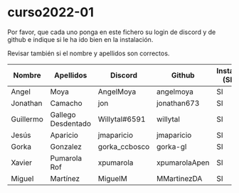 # curso2022-01

Por favor, que cada uno ponga en este fichero su login de discord y de github e indique si le ha ido bien en la instalación.

Revisar también si el nombre y apellidos son correctos.

| Nombre | Apellidos | Discord | Github | Instalación (SI/NO) | Git (SI/NO) |
| -- | -- | -- | -- | -- | -- |
| Angel | Moya | AngelMoya | angelmoya | SI | SI |
| Jonathan | Camacho | jon | jonathan673 | SI | SI |
| Guillermo | Gallego Desdentado | Willytal#6591 | willytal | SI | SI |
| Jesús | Aparicio | jmaparicio | jmaparicio | SI | SI |
| Gorka | Gonzalez | gorka_ccbosco | gorka-gl | SI | SI |
| Xavier | Pumarola Rof | xpumarola | xpumarolaApen | SI | SI |
| Miguel | Martínez | MiguelM | MMartinezDA | SI | SI |

